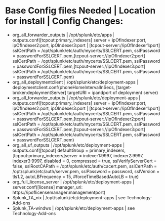 # Base Config files Needed | Location for install | Config Changes:
- org_all_forwarder_outputs | /opt/splunk/etc/apps | outputs.conf([tcpout:primary_indexers] server = ipOfIndexer:port, ipOfIndexer2:port, ipOIndexer3:port | [tcpout-server://ipOfIndexer1:port] sslCertPath = /opt/splunk/etc/auth/mycerts/SSLCERT.pem, sslPassword = passwordForSSLCERT.pem,[tcpout-server://ipOfIndexer2:port] sslCertPath = /opt/splunk/etc/auth/mycerts/SSLCERT.pem, sslPassword = passwordForSSLCERT.pem,[tcpout-server://ipOfIndexer3:port] sslCertPath = /opt/splunk/etc/auth/mycerts/SSLCERT.pem, sslPassword = passwordForSSLCERT.pem)
- org_all_deploymentclient | /opt/splunk/etc/deployment-apps | deploymentclient.conf(phoneHomeIntervalInSecs, [target-broker:deploymentServer] targetURI = ipandport of deployment server)
- org_all_forwarder_outputs | /opt/splunk/etc/deployment-apps | outputs.conf([tcpout:primary_indexers] server = ipOfIndexer:port, ipOfIndexer2:port, ipOIndexer3:port | [tcpout-server://ipOfIndexer1:port] sslCertPath = /opt/splunk/etc/auth/mycerts/SSLCERT.pem, sslPassword = passwordForSSLCERT.pem,[tcpout-server://ipOfIndexer2:port] sslCertPath = /opt/splunk/etc/auth/mycerts/SSLCERT.pem, sslPassword = passwordForSSLCERT.pem,[tcpout-server://ipOfIndexer3:port] sslCertPath = /opt/splunk/etc/auth/mycerts/SSLCERT.pem, sslPassword = passwordForSSLCERT.pem)
- org_all_uf_outputs | /opt/splunk/etc/deployment-apps | outputs.conf([tcpout] defaultGroup = primary_indexers, [tcpout:primary_indexers]server = indexer1:9997, indexer2:9997, indexer3:9997, disabled = 0, compressed = true, sslVerifyServerCert = false, sslRootCAPath = /opt/splunk/etc/auth/cacert.pem, sslCertPath = /opt/splunk/etc/auth/server.pem, sslPassword = password, sslVersion = tls1.2, autoLBFrequency = 15, #forceTimeBasedAutoLB = true)
- org_full_license_server | /opt/splunk/etc/deployment-apps | server.conf([license] manager_uri: https://ipoflicensemanager:managementport)
- Splunk_TA_nix | /opt/splunk/etc/deployment-apps | see Technology-Add-ons
- Splunk_TA-windws | /opt/splunk/etc/deployment-apps | see Technology-Add-ons
